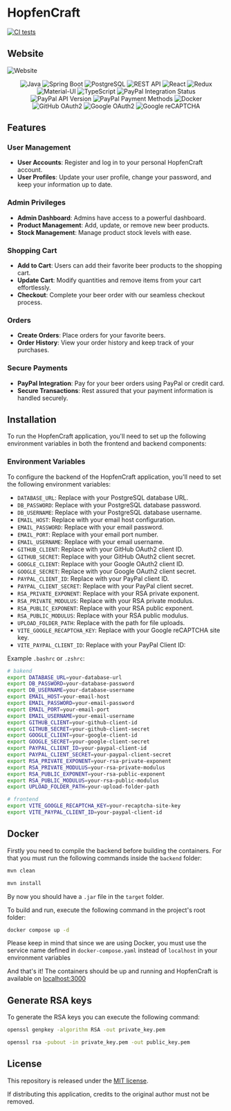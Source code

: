 # HopfenCraft

[![CI tests](https://github.com/hugorithm/HopfenCraft/actions/workflows/maven.yml/badge.svg)](https://github.com/hugorithm/HopfenCraft/actions/workflows/maven.yml)

## Website    

<img alt="Website" src="frontend/public/homepage.gif">

<p align="center">
    <img alt="Java" src="https://img.shields.io/badge/-Java-007396?style=flat&logo=java&logoColor=white"/>
    <img alt="Spring Boot" src="https://img.shields.io/badge/-Spring%20Boot-6DB33F?style=flat&logo=spring&logoColor=white"/>
    <img alt="PostgreSQL" src="https://img.shields.io/badge/-PostgreSQL-336791?style=flat&logo=postgresql&logoColor=white"/>
    <img alt="REST API" src="https://img.shields.io/badge/-REST%20API-FF5733?style=flat"/>
    <img alt="React" src="https://img.shields.io/badge/-React-61DAFB?style=flat&logo=react&logoColor=white"/>
    <img alt="Redux" src="https://img.shields.io/badge/-Redux-764ABC?style=flat&logo=redux&logoColor=white"/>
    <img alt="Material-UI" src="https://img.shields.io/badge/-Material%20UI-0081CB?style=flat&logo=material-ui&logoColor=white"/>
    <img alt="TypeScript" src="https://img.shields.io/badge/-TypeScript-3178C6?style=flat&logo=typescript&logoColor=white"/>
    <img alt="PayPal Integration Status" src="https://img.shields.io/badge/PayPal%20Integration-Success-brightgreen"/>
    <img alt="PayPal API Version" src="https://img.shields.io/badge/PayPal%20API%20Version-v2.0-blue"/>
    <img alt="PayPal Payment Methods" src="https://img.shields.io/badge/Payment%20Methods-PayPal%2C%20Credit%20Card-orange"/>
    <img alt="Docker" src="https://img.shields.io/badge/Docker-Container-blue?style=flat&logo=docker" />
    <img alt="GitHub OAuth2" src="https://img.shields.io/badge/GitHub%20OAuth2-Success-181717?style=flat&logo=github"/>
    <img alt="Google OAuth2" src="https://img.shields.io/badge/Google%20OAuth2-Success-4285F4?style=flat&logo=google"/>
    <img alt="Google reCAPTCHA" src="https://img.shields.io/badge/Google%20reCAPTCHA-Success-43A047?style=flat&logo=google"/>
</p>

## Features

### User Management
- **User Accounts**: Register and log in to your personal HopfenCraft account.
- **User Profiles**: Update your user profile, change your password, and keep your information up to date.

### Admin Privileges
- **Admin Dashboard**: Admins have access to a powerful dashboard.
- **Product Management**: Add, update, or remove new beer products.
- **Stock Management**: Manage product stock levels with ease.

### Shopping Cart
- **Add to Cart**: Users can add their favorite beer products to the shopping cart.
- **Update Cart**: Modify quantities and remove items from your cart effortlessly.
- **Checkout**: Complete your beer order with our seamless checkout process.

### Orders
- **Create Orders**: Place orders for your favorite beers.
- **Order History**: View your order history and keep track of your purchases.

### Secure Payments
- **PayPal Integration**: Pay for your beer orders using PayPal or credit card.
- **Secure Transactions**: Rest assured that your payment information is handled securely.

## Installation

To run the HopfenCraft application, you'll need to set up the following environment variables in both the frontend and backend components:

### Environment Variables

To configure the backend of the HopfenCraft application, you'll need to set the following environment variables:

- `DATABASE_URL`: Replace with your PostgreSQL database URL.
- `DB_PASSWORD`: Replace with your PostgreSQL database password.
- `DB_USERNAME`: Replace with your PostgreSQL database username.
- `EMAIL_HOST`: Replace with your email host configuration.
- `EMAIL_PASSWORD`: Replace with your email password.
- `EMAIL_PORT`: Replace with your email port number.
- `EMAIL_USERNAME`: Replace with your email username.
- `GITHUB_CLIENT`: Replace with your GitHub OAuth2 client ID.
- `GITHUB_SECRET`: Replace with your GitHub OAuth2 client secret.
- `GOOGLE_CLIENT`: Replace with your Google OAuth2 client ID.
- `GOOGLE_SECRET`: Replace with your Google OAuth2 client secret.
- `PAYPAL_CLIENT_ID`: Replace with your PayPal client ID.
- `PAYPAL_CLIENT_SECRET`: Replace with your PayPal client secret.
- `RSA_PRIVATE_EXPONENT`: Replace with your RSA private exponent.
- `RSA_PRIVATE_MODULUS`: Replace with your RSA private modulus.
- `RSA_PUBLIC_EXPONENT`: Replace with your RSA public exponent.
- `RSA_PUBLIC_MODULUS`: Replace with your RSA public modulus.
- `UPLOAD_FOLDER_PATH`: Replace with the path for file uploads.
- `VITE_GOOGLE_RECAPTCHA_KEY`: Replace with your Google reCAPTCHA site key.
- `VITE_PAYPAL_CLIENT_ID`: Replace with your PayPal Client ID:

Example `.bashrc` or `.zshrc`:
```zsh
# bakend
export DATABASE_URL=your-database-url
export DB_PASSWORD=your-database-password
export DB_USERNAME=your-database-username
export EMAIL_HOST=your-email-host
export EMAIL_PASSWORD=your-email-password
export EMAIL_PORT=your-email-port
export EMAIL_USERNAME=your-email-username
export GITHUB_CLIENT=your-github-client-id
export GITHUB_SECRET=your-github-client-secret
export GOOGLE_CLIENT=your-google-client-id
export GOOGLE_SECRET=your-google-client-secret
export PAYPAL_CLIENT_ID=your-paypal-client-id
export PAYPAL_CLIENT_SECRET=your-paypal-client-secret
export RSA_PRIVATE_EXPONENT=your-rsa-private-exponent
export RSA_PRIVATE_MODULUS=your-rsa-private-modulus
export RSA_PUBLIC_EXPONENT=your-rsa-public-exponent
export RSA_PUBLIC_MODULUS=your-rsa-public-modulus
export UPLOAD_FOLDER_PATH=your-upload-folder-path

# frontend
export VITE_GOOGLE_RECAPTCHA_KEY=your-recaptcha-site-key
export VITE_PAYPAL_CLIENT_ID=your-paypal-client-id
```
## Docker

Firstly you need to compile the backend before building the containers.
For that you must run the following commands inside the `backend` folder:
```zsh
mvn clean
```
```zsh
mvn install
```

By now you should have a `.jar` file in the `target` folder.

To build and run, execute the following command in the project's root folder:
```zsh
docker compose up -d
```
Please keep in mind that since we are using Docker, you must use the service name defined in `docker-compose.yaml` instead of `localhost` in your environment variables

And that's it! The containers should be up and running and HopfenCraft is available on [localhost:3000](http:localhost:3000)

## Generate RSA keys

To generate the RSA keys you can execute the following command:
```zsh
openssl genpkey -algorithm RSA -out private_key.pem
```
```zsh
openssl rsa -pubout -in private_key.pem -out public_key.pem
```

## License

This repository is released under the [MIT license](https://opensource.org/licenses/MIT).

If distributing this application, credits to the original author must not be removed.
